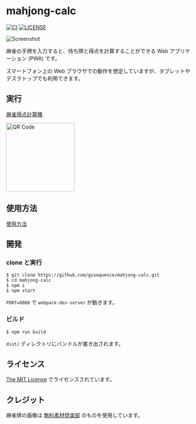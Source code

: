 # mahjong-calc

[![CI](https://github.com/gssequence/mahjong-calc/workflows/CI/badge.svg)](https://github.com/gssequence/mahjong-calc/actions?query=workflow%3ACI)
[![LICENSE](https://img.shields.io/github/license/gssequence/mahjong-calc)](./LICENSE)

![Screenshot](https://user-images.githubusercontent.com/7447366/113402396-e42bd500-93df-11eb-9f9b-aa83f90f8eff.png)

麻雀の手牌を入力すると、待ち牌と得点を計算することができる Web アプリケーション (PWA) です。

スマートフォン上の Web ブラウザでの動作を想定していますが、タブレットやデスクトップでも利用できます。

## 実行

[麻雀得点計算機](https://mahjong-calc.livewing.net/)

<img src="https://user-images.githubusercontent.com/7447366/107044000-11f10500-6807-11eb-99c9-198b481f0f3e.png" width="185" alt="QR Code" />

## 使用方法

[使用方法](./doc/how-to-use.md)

## 開発

### clone と実行

```
$ git clone https://github.com/gssequence/mahjong-calc.git
$ cd mahjong-calc
$ npm i
$ npm start
```

`PORT=8080` で `webpack-dev-server` が動きます。

### ビルド

```
$ npm run build
```

`dist/` ディレクトリにバンドルが書き出されます。

## ライセンス

[The MIT License](./LICENSE) でライセンスされています。

## クレジット

麻雀牌の画像は [無料素材倶楽部](http://sozai.7gates.net/docs/mahjong01/) のものを使用しています。
